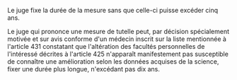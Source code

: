 Le juge fixe la durée de la mesure sans que celle-ci puisse excéder cinq ans. 


  

Le juge qui prononce une mesure de tutelle peut, par décision spécialement motivée et sur avis conforme d'un médecin inscrit sur la liste mentionnée à l'article 431 constatant que l'altération des facultés personnelles de l'intéressé décrites à l'article 425 n'apparaît manifestement pas susceptible de connaître une amélioration selon les données acquises de la science, fixer une durée plus longue, n'excédant pas dix ans.


  

  
